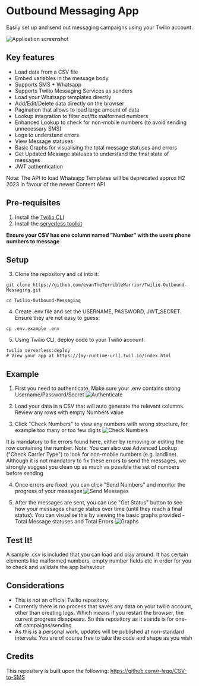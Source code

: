# Outbound Messaging App

Easily set up and send out messaging campaigns using your Twilio account.

![Application screenshot](https://user-images.githubusercontent.com/54394422/167257651-1da0ffc6-fcbe-466e-8277-51d35f922378.png)

## Key features
 * Load data from a CSV file
 * Embed variables in the message body
 * Supports SMS + Whatsapp
 * Supports Twilio Messaging Services as senders
 * Load your Whatsapp templates directly
 * Add/Edit/Delete data directly on the browser
 * Pagination that allows to load large amount of data
 * Lookup integration to filter out/fix malformed numbers
 * Enhanced Lookup to check for non-mobile numbers (to avoid sending unnecessary SMS)
 * Logs to understand errors
 * View Message statuses
 * Basic Graphs for visualising the total message statuses and errors
 * Get Updated Message statuses to understand the final state of messages
 * JWT authentication

Note: The API to load Whatsapp Templates will be deprecated approx H2 2023 in favour of the newer Content API

## Pre-requisites
1. Install the [Twilio CLI](https://www.twilio.com/docs/twilio-cli/quickstart#install-twilio-cli)
2. Install the [serverless toolkit](https://www.twilio.com/docs/labs/serverless-toolkit/getting-started)

**Ensure your CSV has one column named "Number" with the users phone numbers to message**

## Setup

3. Clone the repository and `cd` into it:
```shell
git clone https://github.com/evanTheTerribleWarrior/Twilio-Outbound-Messaging.git

cd Twilio-Outbound-Messaging
```

4. Create .env file and set the USERNAME, PASSWORD, JWT_SECRET. Ensure they are not easy to guess:
```shell
cp .env.example .env
```

5. Using Twilio CLI, deploy code to your Twilio account:
```shell
twilio serverless:deploy
# View your app at https://[my-runtime-url].twil.io/index.html
```

## Example

1. First you need to authenticate. Make sure your .env contains strong Username/Password/Secret
![Authenticate](https://user-images.githubusercontent.com/54394422/167253609-c6776b61-3439-4a00-a484-8f4c7d3205d7.png)

2. Load your data in a CSV that will auto generate the relevant columns. Review any rows with empty Numbers value

3. Click "Check Numbers" to view any numbers with wrong structure, for example too many or too few digits
![Check Numbers](https://user-images.githubusercontent.com/54394422/167253613-636acfa1-9a42-4743-aace-7e76a24fb740.png)

It is mandatory to fix errors found here, either by removing or editing the row containing the number.
Note: You can also use Advanced Lookup ("Check Carrier Type") to look for non-mobile numbers (e.g. landline). Although it is not mandatory to fix these errors to send the messages, we strongly suggest you clean up as much as possible the set of numbers before sending

4. Once errors are fixed, you can click "Send Numbers" and monitor the progress of your messages
![Send Messages](https://user-images.githubusercontent.com/54394422/167253614-44ee6dcb-3f1e-4c57-9303-bec270c08893.png)

5. After the messages are sent, you can use "Get Status" button to see how your messages change status over time (until they reach a final status). You can visualise this by viewing the basic graphs provided - Total Message statuses and Total Errors
![Graphs](https://user-images.githubusercontent.com/54394422/167257651-1da0ffc6-fcbe-466e-8277-51d35f922378.png)

## Test It!

A sample .csv is included that you can load and play around. It has certain elements like malformed numbers, empty number fields etc in order for you to check and validate the app behaviour

## Considerations

- This is not an official Twilio repository.
- Currently there is no process that saves any data on your twilio account, other than creating logs. Which means if you restart the browser, the current progress disappears. So this repository as it stands is for one-off campaigns/sending
- As this is a personal work, updates will be published at non-standard intervals. You are of course free to take the code and shape as you wish

## Credits
This repository is built upon the following:
https://github.com/r-lego/CSV-to-SMS